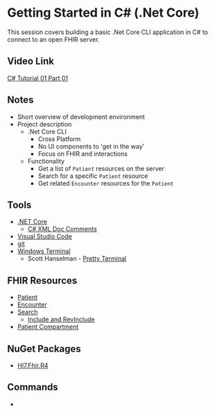 # Getting Started in C# (.Net Core)

This session covers building a basic .Net Core CLI application in C# to connect to an open FHIR server.

## Video Link

[C# Tutorial 01 Part 01](https://youtu.be/k9VKg0E1evM)

## Notes

* Short overview of development environment
* Project description
  * .Net Core CLI
    * Cross Platform
    * No UI components to 'get in the way'
    * Focus on FHIR and interactions
  * Functionality
    * Get a list of `Patient` resources on the server
    * Search for a specific `Patient` resource
    * Get related `Encounter` resources for the `Patient`

## Tools

* [.NET Core](https://dotnet.microsoft.com/download/dotnet-core)
  * [C# XML Doc Comments](https://marketplace.visualstudio.com/items?itemName=k--kato.docomment)
* [Visual Studio Code](https://code.visualstudio.com/)
* [git](https://git-scm.com/)
* [Windows Terminal](https://www.microsoft.com/en-us/p/windows-terminal/9n0dx20hk701)
  * Scott Hanselman - [Pretty Terminal](https://www.hanselman.com/blog/how-to-make-a-pretty-prompt-in-windows-terminal-with-powerline-nerd-fonts-cascadia-code-wsl-and-ohmyposh)

## FHIR Resources

* [Patient](http://hl7.org/fhir/patient.html)
* [Encounter](http://hl7.org/fhir/encounter.html)
* [Search](https://www.hl7.org/fhir/search.html)
  * [Include and RevInclude](https://www.hl7.org/fhir/search.html#include)
* [Patient Compartment](https://www.hl7.org/fhir/compartmentdefinition-patient.html)

## NuGet Packages
* [Hl7.Fhir.R4](https://www.nuget.org/packages/Hl7.Fhir.R4/)

## Commands

* 